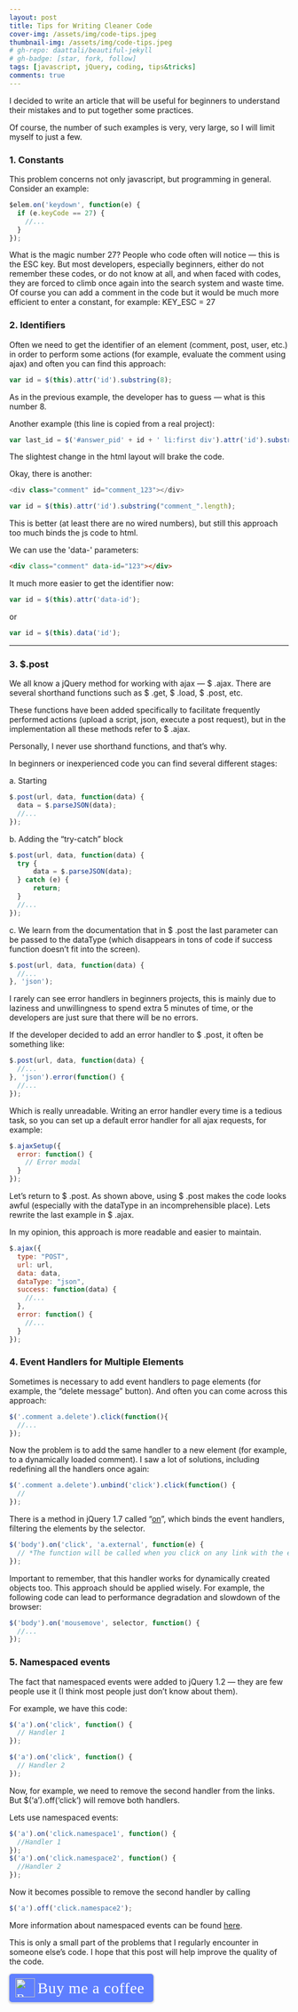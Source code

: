 ```yaml
---
layout: post
title: Tips for Writing Cleaner Code
cover-img: /assets/img/code-tips.jpeg
thumbnail-img: /assets/img/code-tips.jpeg
# gh-repo: daattali/beautiful-jekyll
# gh-badge: [star, fork, follow]
tags: [javascript, jQuery, coding, tips&tricks]
comments: true
---
```

I decided to write an article that will be useful for beginners to understand their mistakes and to put together some practices.

Of course, the number of such examples is very, very large, so I will limit myself to just a few.

### 1. Constants

This problem concerns not only javascript, but programming in general. Consider an example:

```js
$elem.on('keydown', function(e) {
  if (e.keyCode == 27) {
    //...
  }
});
```

What is the magic number 27? People who code often will notice — this is the ESC key. But most developers, especially beginners, either do not remember these codes, or do not know at all, and when faced with codes, they are forced to climb once again into the search system and waste time.
Of course you can add a comment in the code but it would be much more efficient to enter a constant, for example: KEY_ESC = 27

### 2. Identifiers

Often we need to get the identifier of an element (comment, post, user, etc.) in order to perform some actions (for example, evaluate the comment using ajax) and often you can find this approach:

```js
var id = $(this).attr('id').substring(8);
```

As in the previous example, the developer has to guess — what is this number 8.

Another example (this line is copied from a real project):

```js
var last_id = $('#answer_pid' + id + ' li:first div').attr('id').substr(7);
```

The slightest change in the html layout will brake the code.

Okay, there is another:

```js
<div class="comment" id="comment_123"></div>

var id = $(this).attr('id').substring("comment_".length);
```

This is better (at least there are no wired numbers), but still this approach too much binds the js code to html.

We can use the 'data-' parameters:


```html
<div class="comment" data-id="123"></div>
```

It much more easier to get the identifier now:

```js
var id = $(this).attr('data-id');
```

or

```js
var id = $(this).data('id');
```

___________

### 3. $.post

We all know a jQuery method for working with ajax — $ .ajax. There are several shorthand functions such as $ .get, $ .load, $ .post, etc.

These functions have been added specifically to facilitate frequently performed actions (upload a script, json, execute a post request), but in the implementation all these methods refer to $ .ajax.

Personally, I never use shorthand functions, and that’s why.

In beginners or inexperienced code you can find several different stages:

a. Starting

```js
$.post(url, data, function(data) {
  data = $.parseJSON(data);             
  //...
});
```

b. Adding the “try-catch” block

```js
$.post(url, data, function(data) {
  try {
      data = $.parseJSON(data);
  } catch (e) {
      return;
  }
  //...
});
```

c. We learn from the documentation that in $ .post the last parameter can be passed to the dataType (which disappears in tons of code if success function doesn’t fit into the screen).

```js
$.post(url, data, function(data) {
  //...
}, 'json');
```

I rarely can see error handlers in beginners projects, this is mainly due to laziness and unwillingness to spend extra 5 minutes of time, or the developers are just sure that there will be no errors.

If the developer decided to add an error handler to $ .post, it often be something like:

```js
$.post(url, data, function(data) {
  //...
}, 'json').error(function() {
  //... 
});
```

Which is really unreadable. Writing an error handler every time is a tedious task, so you can set up a default error handler for all ajax requests, for example:

```js
$.ajaxSetup({
  error: function() {
    // Error modal
  } 
});
```

Let’s return to $ .post. As shown above, using $ .post makes the code looks awful (especially with the dataType in an incomprehensible place). Lets rewrite the last example in $ .ajax.

In my opinion, this approach is more readable and easier to maintain.

```js
$.ajax({
  type: "POST",
  url: url,
  data: data,
  dataType: "json",
  success: function(data) {
    //...
  },
  error: function() {
    //...
  }
});
```

### 4. Event Handlers for Multiple Elements

Sometimes is necessary to add event handlers to page elements (for example, the “delete message” button). And often you can come across this approach:

```js
$('.comment a.delete').click(function(){
  //...
});
```

Now the problem is to add the same handler to a new element (for example, to a dynamically loaded comment). I saw a lot of solutions, including redefining all the handlers once again:

```js
$('.comment a.delete').unbind('click').click(function() {
  //
});
```

There is a method in jQuery 1.7 called “[on](https://www.w3schools.com/jquery/event_on.asp)”, which binds the event handlers, filtering the elements by the selector.

```js
$('body').on('click', 'a.external', function(e) {  
  // *The function will be called when you click on any link with the external class
});
```

Important to remember, that this handler works for dynamically created objects too. This approach should be applied wisely. For example, the following code can lead to performance degradation and slowdown of the browser:

```js
$('body').on('mousemove', selector, function() {
  //...
});
```

### 5. Namespaced events

The fact that namespaced events were added to jQuery 1.2 — they are few people use it (I think most people just don’t know about them).

For example, we have this code:

```js
$('a').on('click', function() {
  // Handler 1
}); 

$('a').on('click', function() {
  // Handler 2
});
```

Now, for example, we need to remove the second handler from the links. But $(‘a’).off(‘click’) will remove both handlers.

Lets use namespaced events:

```js
$('a').on('click.namespace1', function() {
  //Handler 1
}); 
$('a').on('click.namespace2', function() {
  //Handler 2
});
```

Now it becomes possible to remove the second handler by calling

```js
$('a').off('click.namespace2');
```

More information about namespaced events can be found [here](http://api.jquery.com/on/#event-names).

This is only a small part of the problems that I regularly encounter in someone else’s code. I hope that this post will help improve the quality of the code.

<style>.bmc-button img{height: 34px !important;width: 35px !important;margin-bottom: 1px !important;box-shadow: none !important;border: none !important;vertical-align: middle !important;}.bmc-button{padding: 7px 15px 7px 10px !important;line-height: 35px !important;height:51px !important;text-decoration: none !important;display:inline-flex !important;color:#ffffff !important;background-color:#5F7FFF !important;border-radius: 5px !important;border: 1px solid transparent !important;padding: 7px 15px 7px 10px !important;font-size: 22px !important;letter-spacing: 0.6px !important;box-shadow: 0px 1px 2px rgba(190, 190, 190, 0.5) !important;-webkit-box-shadow: 0px 1px 2px 2px rgba(190, 190, 190, 0.5) !important;margin: 0 auto !important;font-family:'Cookie', cursive !important;-webkit-box-sizing: border-box !important;box-sizing: border-box !important;}.bmc-button:hover, .bmc-button:active, .bmc-button:focus {-webkit-box-shadow: 0px 1px 2px 2px rgba(190, 190, 190, 0.5) !important;text-decoration: none !important;box-shadow: 0px 1px 2px 2px rgba(190, 190, 190, 0.5) !important;opacity: 0.85 !important;color:#ffffff !important;}</style><link href="https://fonts.googleapis.com/css?family=Cookie" rel="stylesheet"><a class="bmc-button" target="_blank" href="https://www.buymeacoffee.com/kip0d"><img src="https://cdn.buymeacoffee.com/buttons/bmc-new-btn-logo.svg" alt="Buy me a coffee"><span style="margin-left:5px;font-size:28px !important;">Buy me a coffee</span></a>